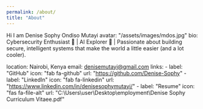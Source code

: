 ```yaml
---
permalink: /about/
title: "About"
---
```

Hi I am Denise Sophy Ondiso Mutayi
  avatar: "/assets/images/mdos.jpg" 
  bio: 
    Cybersecurity Enthusiast 🔐 | AI Explorer 🤖 | Passionate about building secure, intelligent systems that make the world a little easier (and a lot cooler).
   
  location: Nairobi, Kenya
  email: denisemutayi@gmail.com
  links:
    - label: "GitHub"
      icon: "fab fa-github"
      url: "https://github.com/Denise-Sophy"
    - label: "LinkedIn"
      icon: "fab fa-linkedin"
      url: "https://www.linkedin.com/in/denisesophymutayi/"
    - label: "Resume"
      icon: "fas fa-file-alt"
      url: "C:\Users\user\Desktop\employment\Denise Sophy Curriculum Vitaee.pdf"
